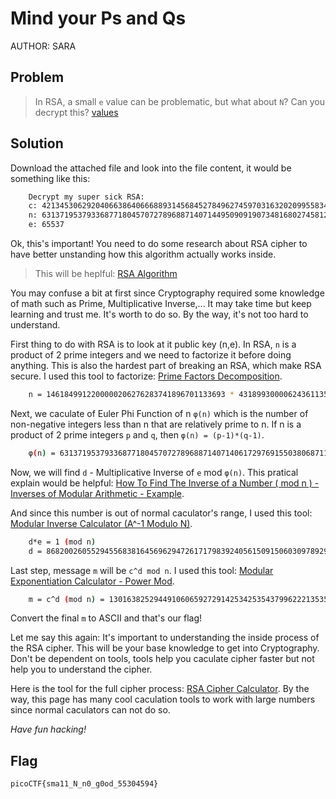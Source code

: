 # Mind your Ps and Qs
AUTHOR: SARA
## Problem
> In RSA, a small `e` value can be problematic, but what about `N`? Can you decrypt this? [values](https://github.com/Henry1601/PicoCTF-Writeup/blob/main/Cryptography/Mind%20your%20Ps%20and%20Qs/values)
## Solution
Download the attached file and look into the file content, it would be something like this:
```bash
	Decrypt my super sick RSA:
	c: 421345306292040663864066688931456845278496274597031632020995583473619804626233684
	n: 631371953793368771804570727896887140714495090919073481680274581226742748040342637
	e: 65537
```
Ok, this's important! You need to do some research about RSA cipher to have better unstanding how this algorithm actually works inside.

> This will be heplful: [RSA Algorithm](https://www.di-mgt.com.au/rsa_alg.html)

You may confuse a bit at first since Cryptography required some knowledge of math such as Prime, Multiplicative Inverse,... It may take time but keep learning and trust me. It's worth to do so. By the way, it's not too hard to understand.

First thing to do with RSA is to look at it public key (n,e). In RSA, `n` is a product of 2 prime integers and we need to factorize it before doing anything. This is also the hardest part of breaking an RSA, which make RSA secure. I used this tool to factorize: [Prime Factors Decomposition](https://www.dcode.fr/prime-factors-decomposition).
```bash
	n = 1461849912200000206276283741896701133693 * 431899300006243611356963607089521499045809
```
Next, we caculate of Euler Phi Function of n `φ(n)` which is the number of non-negative integers less than n that are relatively prime to n. If n is a product of 2 prime integers `p` and `q`, then `φ(n) = (p-1)*(q-1)`.
```bash
	φ(n) = 631371953793368771804570727896887140714061729769155038068711341335911329840163136
```
Now, we will find `d` - Multiplicative Inverse of `e` mod `φ(n)`. This pratical explain would be helpful: [How To Find The Inverse of a Number ( mod n ) - Inverses of Modular Arithmetic - Example](https://www.youtube.com/watch?v=shaQZg8bqUM).

And since this number is out of normal caculator's range, I used this tool: [Modular Inverse Calculator (A^-1 Modulo N)](https://www.dcode.fr/modular-inverse).
```bash
	d*e = 1 (mod n)
	d = 86820026055294556838164569629472617179839240561509150603097892917271661878321409
```
Last step, message `m` will be `c^d mod n`. I used this tool: [Modular Exponentiation Calculator - Power Mod](https://www.dcode.fr/modular-exponentiation).
```bash
	m = c^d (mod n) = 13016382529449106065927291425342535437996222135352905256639647889241102700065917
```
Convert the final `m` to ASCII and that's our flag!

Let me say this again: It's important to understanding the inside process of the RSA cipher. This will be your base knowledge to get into Cryptography. Don't be dependent on tools, tools help you caculate cipher faster but not help you to understand the cipher.

Here is the tool for the full cipher process: [RSA Cipher Calculator](https://www.dcode.fr/rsa-cipher). By the way, this page has many cool caculation tools to work with large numbers since normal caculators can not do so.

*Have fun hacking!*
## Flag
`picoCTF{sma11_N_n0_g0od_55304594}`
